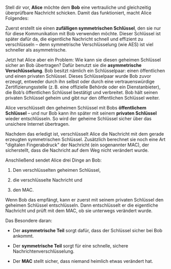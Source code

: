Stell dir vor, **Alice** möchte dem **Bob** eine vertrauliche und gleichzeitig überprüfbare Nachricht schicken. Damit das funktioniert, macht Alice Folgendes:

Zuerst erstellt sie einen **zufälligen symmetrischen Schlüssel**, den sie nur für diese Kommunikation mit Bob verwenden möchte. Dieser Schlüssel ist später dafür da, die eigentliche Nachricht schnell und effizient zu verschlüsseln – denn symmetrische Verschlüsselung (wie AES) ist viel schneller als asymmetrische.

Jetzt hat Alice aber ein Problem: Wie kann sie diesen geheimen Schlüssel sicher an Bob übertragen? Dafür benutzt sie die **asymmetrische Verschlüsselung**. Bob besitzt nämlich ein Schlüsselpaar: einen öffentlichen und einen privaten Schlüssel. Dieses Schlüsselpaar wurde Bob zuvor erzeugt, entweder durch ihn selbst oder durch eine vertrauenswürdige Zertifizierungsstelle (z. B. eine offizielle Behörde oder ein Dienstanbieter), die Bob’s öffentlichen Schlüssel bestätigt und verbreitet. Bob hält seinen privaten Schlüssel geheim und gibt nur den öffentlichen Schlüssel weiter.

Alice verschlüsselt den geheimen Schlüssel mit Bobs **öffentlichem Schlüssel** – und nur Bob kann ihn später mit seinem **privaten Schlüssel** wieder entschlüsseln. So wird der geheime Schlüssel sicher über das unsichere Internet übertragen.

Nachdem das erledigt ist, verschlüsselt Alice die Nachricht mit dem gerade erzeugten symmetrischen Schlüssel. Zusätzlich berechnet sie noch eine Art "digitalen Fingerabdruck" der Nachricht (ein sogenannter MAC), der sicherstellt, dass die Nachricht auf dem Weg nicht verändert wurde.

Anschließend sendet Alice drei Dinge an Bob:

1. Den verschlüsselten geheimen Schlüssel,
    
2. die verschlüsselte Nachricht und
    
3. den MAC.
    

Wenn Bob das empfängt, kann er zuerst mit seinem privaten Schlüssel den geheimen Schlüssel entschlüsseln. Dann entschlüsselt er die eigentliche Nachricht und prüft mit dem MAC, ob sie unterwegs verändert wurde.

Das Besondere daran:

- Der **asymmetrische Teil** sorgt dafür, dass der Schlüssel sicher bei Bob ankommt.
    
- Der **symmetrische Teil** sorgt für eine schnelle, sichere Nachrichtenverschlüsselung.
    
- Der **MAC** stellt sicher, dass niemand heimlich etwas verändert hat.